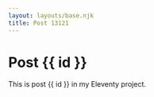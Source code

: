 ```yaml
---
layout: layouts/base.njk
title: Post 13121
---
```


# Post {{ id }}

This is post {{ id }} in my Eleventy project.
